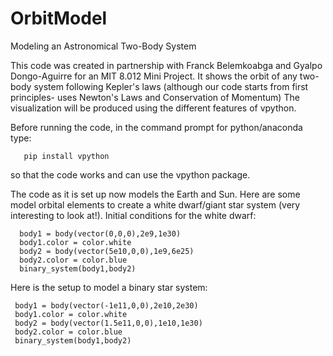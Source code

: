 # OrbitModel
Modeling an Astronomical Two-Body System

This code was created in partnership with Franck Belemkoabga and Gyalpo Dongo-Aguirre for an MIT 8.012 Mini Project.
It shows the orbit of any two-body system following Kepler's laws (although our code starts from first principles- 
uses Newton's Laws and Conservation of Momentum) The visualization will be produced using the 
different features of vpython.


Before running the code, in the command prompt for python/anaconda type: 

       pip install vpython
so that the code works and can use the vpython package.


The code as it is set up now models the Earth and Sun. Here are some model orbital elements to create a white dwarf/giant star system (very interesting to look at!).
Initial conditions for the white dwarf:

      body1 = body(vector(0,0,0),2e9,1e30)
      body1.color = color.white   
      body2 = body(vector(5e10,0,0),1e9,6e25) 
      body2.color = color.blue
      binary_system(body1,body2)
      
      
Here is the setup to model a binary star system:

     body1 = body(vector(-1e11,0,0),2e10,2e30)
     body1.color = color.white
     body2 = body(vector(1.5e11,0,0),1e10,1e30)
     body2.color = color.blue
     binary_system(body1,body2)
